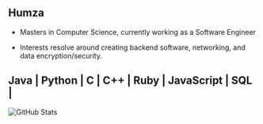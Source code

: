 Humza
-------------------
- Masters in Computer Science, currently working as a Software Engineer

- Interests resolve around creating backend software, networking, and data encryption/security.

Java | Python | C | C++ | Ruby | JavaScript | SQL |
-------------------

![GitHub Stats](https://github-readme-stats.vercel.app/api?username=humza1400&show_icons=true&theme=dark)
